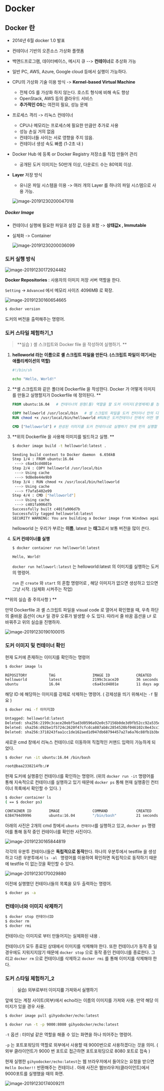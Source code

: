 # Docker



## Docker 란

- 2014년 6월 docker 1.0 발표 

- 컨테이너 기반의 오픈소스 가상화 플랫폼

- 백앤드프로그램, 데이터베이스, 메시지 큐 --> **컨테이너**로 추상화 가능 

- 일반 PC, AWS, Azure, Google cloud 등에서 실행이 가능하다. 

- CPU의 가상화 기술 이용 방식 -> **Kernel-based Virtual Machine**

  - 전체 OS 를 가상화 하지 않는다. 호스트 형식에 비해 속도 향상
  - OpenStack, AWS 등의 클라우드 서비스 
  - **추가적인 OS**는 여전히 필요, 성능 문제 

- 프로세스 격리 -> 리눅스 컨테이너

  - CPU나 메모리는 프로세스에 필요한 만큼만 추가로 사용
  - 성능 손실 거의 없음
  - 컨테이너들 사이는 서로 영향을 주지 않음. 
  - 컨테이너 생성 속도 빠름 (1-2초 내 )

- Docker Hub 에 등록 or Docker Registry 저장소를 직접 만들어 관리 

  - 공개된 도커 이미지는 50만개 이상, 다운로드 수는 80억회 이상. 

- **Layer** 저장 방식 

  - 유니온 파일 시스템을 이용 -> 여러 개의 Layer 를 하나의 파일 시스템으로 사용 가능. 

  ![image-20191230200047018](images/image-20191230200047018.png)



##### Docker Image

- 컨테이너 실행에 필요한 파일과 설정 값 등을 포함 -> **상태값x , Immutable** 

- 실체화 -> Container 

  ![image-20191230200036099](images/image-20191230200036099.png)







### 도커 실행 방식

![image-20191230172924482](images/image-20191230172924482.png)



**Docker Repositories** : 사용자의 이미지 저장 서버 역할을 한다. 

`Setting` -> `Advanced` 에서 메모리 사이즈 4096MB 로 확장.  

![image-20191230160654665](images/image-20191230160654665.png)



```bash
$ docker version 
```

도커의 버전을 출력해주는 명령어. 



### 도커 스타일 체험하기_1

>  **실습 ) 셸 스크립트와 Docker file 을 작성하여 실행하기. **



1. **helloworld 라는 이름으로 셸 스크립트 파일을 만든다. (스크립트 파일이 여기서는 애플리케이션의 역할)**

   ``` bash
   #!/bin/sh
   
   echo "Hello, World!"
   ```

2. **셸 스크립트와 같은 폴더에 Dockerfile 을 작성한다. Docker 가 어떻게 이미지를 만들고 실행할지가 Dockerfile 에 정의된다. **

   ``` dockerfile
   FROM ubuntu:16.04   # 컨테이너의 원형(틀) 역할을 할 도커 이미지(운영체제)를 정의
   
   COPY helloworld /usr/local/bin   # 셸 스크립트 파일을 도커 컨터이너 안의 디렉터리에 복사 
   RUN chmod +x /usr/local/bin/helloworld #RUN은 도커컨테이너 안에서 어떤 명령을 수행하기 위한 것
   
   CMD ["helloworld"] # 완성된 이미지를 도커 컨테이너로 실행하기 전에 먼저 실행할 명령어를 정의
   ```

3. **위의 Dockerfile 을 사용해 이미지를 빌드하고 실행. **

   ```bash
   $ docker image build -t helloworld:latest .
   
   Sending build context to Docker daemon  6.656kB
   Step 1/4 : FROM ubuntu:16.04
    ---> c6a43cd4801e
   Step 2/4 : COPY helloworld /usr/local/bin
    ---> Using cache
    ---> 9d8e8e44e9b9
   Step 3/4 : RUN chmod +x /usr/local/bin/helloworld
    ---> Using cache
    ---> f7afa5402e99
   Step 4/4 : CMD ["helloworld"]
    ---> Using cache
    ---> c401fa906d7b
   Successfully built c401fa906d7b
   Successfully tagged helloworld:latest
   SECURITY WARNING: You are building a Docker image from Windows against a non-Windows Docker host. All files and directories added to build context will have '-rwxr-xr-x' permissions. It is recommended to double check and reset permissions for sensitive files and directories.
   ```

   helloworld 는 우리가 부르는 **이름**, latest 는 **태그**로서 보통 버전을 많이 쓴다. 

4. **도커 컨테이너를 실행**

   ```bash
   $ docker container run helloworld:latest
   
   Hello, World!
   ```

   `docker run helloworl:latest` 는 helloworld:latest 의 이미지를 실행하는 도커의 명령어. 

   `run` 은 `create` 와 `start` 의 혼합 명령어로 , 해당 이미지가 없으면 생성하고 있으면 그냥 시작. (실체화 시켜주는 작업)

**위의 실습 중 주의사항 ) **

만약 Dockerfile 과 셸 스크립트 파일을 visual code 로 열어서 확인했을 때, 우측 하단의 줄바꿈 옵션이 `CRLF` 일 경우 오류가 발생할 수 도 있다. 따라서 줄 바꿈 옵션을 `LF` 로 바꿔주고 위의 실습을 진행하자. 

![image-20191230190100015](images/image-20191230190100015.png)





### 도커 이미지 및 컨테이너 확인

현재 도커에 존재하는 이미지를 확인하는 명령어 

``` bash
$ docker image ls 

REPOSITORY          TAG                 IMAGE ID            CREATED             SIZE
helloworld          latest              2199c3cace20        36 seconds ago      123MB
ubuntu              16.04               c6a43cd4801e        11 days ago         123MB
```



해당 ID 에 해당하는 이미지를 강제로 삭제하는 명령어. ( 강제성을 띄기 위해서는 `-f` 필요 )

``` bash
$ docker rmi -f 이미지ID 

Untagged: helloworld:latest
Deleted: sha256:2199c3cace20ebf5ad3d0596a92e0c57156b0de3d9fb52cc92a535e2cbd52c29
Deleted: sha256:d92be1f5724c2620f47cfcdca887ab8c2854520bf046102c0e43cc159cb37e73
Deleted: sha256:3718243faa1cc1de162aed1d947db68794457a27a6a76c88fb1b3bd2717a3982
```



새로운 cmd 창에서 리눅스 컨테이너로 이동하여 직접적인 커맨드 입력이 가능하게 되었다.


```bash
$ docker run -it ubuntu:16.04 /bin/bash

root@baa2338214fb:/#
```

 

현재 도커에 실행중인 컨테이너를 확인하는 명령어. (위의 `docker run -it` 명령어를 통해 지속적으로 컨테이너를 실행하고 있기 때문에 `docker ps` 통해 현재 실행중인 컨터이너 목록에서 확인할 수 있다. )

``` bash
$ docker container ls 
( == $ docker ps)

CONTAINER ID        IMAGE               COMMAND             CREATED             STATUS              PORTS               NAMES
6384794d9996        ubuntu:16.04        "/bin/bash"         21 seconds ago      Up 19 seconds                           bold_newton
```



아래의 사진은 2개의 cmd 창에서 `ubuntu 컨테이너`를 실행하고 있고, `docker ps` 명령어를 통해 동작 중인 컨테이너를 확인한 사진이다. 

![image-20191230165844819](images/image-20191230165844819.png)



각각의 우분투 컨테이너들은 **독립적으로 동작**한다.  하나의 우분투에서 testfile 을 생성하고 다른 우분투에서 `ls -al ` 명령어를 이용하여 확인하면 독립적으로 동작하기 때문에 testfile 이 없는것을 확인할 수 있다. 

![image-20191230170029880](images/image-20191230170029880.png)



이전에 실행했던 컨테이너들의 목록을 모두 출력하는 명령어.

``` bash
$ docker ps -a 
```



### 컨테이너와 이미지 삭제하기 

``` bash
$ docker stop 컨테이너ID 
$ docker rm
$ docker rmi
```

컨테이너는 이미지로 부터 만들어지는 실체화된 내용 .

컨테이너가 모두 종료된 상태에서 이미지를 삭제해야 한다. 또한 컨테이너가 동작 중 일 경우에도 지워지지않기 때문에 `docker stop` 으로 동작 중인 컨테이너를 종료한다. 그리고 `docker rm` 으로 컨테이너를 삭제하고 `docker rmi` 를 통해 이미지를 삭제해야 한다.  





### 도커 스타일 체험하기_2

> **실습) 외부로부터 이미지를 가져와서 실행하기**



앞에 있는 계정 사이트(외부)에서 echo라는 이름의 이미지를 가져와 사용. 만약 해당 이미지가 있을 경우 사용. 

``` bash
$ docker image pull gihyodocker/echo:latest
```





``` bash
$ docker run -t -p 9000:8080 gihyodocker/echo:latest
```

`-t` 옵션 : 터미널 같은 역할을 해줄 수 있는 화면을 하나 띄어주는 명령어. 

`-p` 는 포트포워딩의 역할로 외부에서 사용할 때 9000번으로 사용하겠다는 것을 의미. ( 외부 클라이언트가 9000 번 포트로 접근하면 포트포워딩으로 8080 포트로 접속 ) 



현재 실행한 `gihyodocker/echo:latest`는  웹 브라우저에서 들어오는 요청을 받으면 `Hello Docker!!` 반환해주는 컨테이너 . 아래 사진은 웹브라우저(클라이언트)에서 9000포트를 실행했을 때의 화면. 



![image-20191230174009211](images/image-20191230174009211.png)




